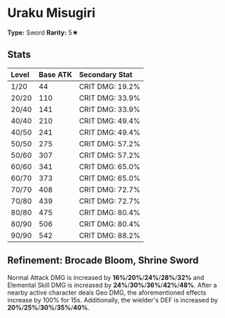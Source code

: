 # Uraku Misugiri

**Type:** Sword
**Rarity:** 5★

## Stats

| Level | Base ATK | Secondary Stat |
| :--- | :--- | :--- |
| 1/20 | 44 | CRIT DMG: 19.2% |
| 20/20 | 110 | CRIT DMG: 33.9% |
| 20/40 | 141 | CRIT DMG: 33.9% |
| 40/40 | 210 | CRIT DMG: 49.4% |
| 40/50 | 241 | CRIT DMG: 49.4% |
| 50/50 | 275 | CRIT DMG: 57.2% |
| 50/60 | 307 | CRIT DMG: 57.2% |
| 60/60 | 341 | CRIT DMG: 65.0% |
| 60/70 | 373 | CRIT DMG: 65.0% |
| 70/70 | 408 | CRIT DMG: 72.7% |
| 70/80 | 439 | CRIT DMG: 72.7% |
| 80/80 | 475 | CRIT DMG: 80.4% |
| 80/90 | 506 | CRIT DMG: 80.4% |
| 90/90 | 542 | CRIT DMG: 88.2% |

## Refinement: Brocade Bloom, Shrine Sword

Normal Attack DMG is increased by **16%**/**20%**/**24%**/**28%**/**32%** and Elemental Skill DMG is increased by **24%**/**30%**/**36%**/**42%**/**48%**. After a nearby active character deals Geo DMG, the aforementioned effects increase by 100% for 15s. Additionally, the wielder's DEF is increased by **20%**/**25%**/**30%**/**35%**/**40%**.

